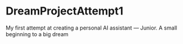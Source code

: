 # DreamProjectAttempt1
My first attempt at creating a personal AI assistant — Junior. A small beginning to a big dream
